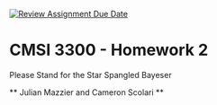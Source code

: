 [![Review Assignment Due Date](https://classroom.github.com/assets/deadline-readme-button-22041afd0340ce965d47ae6ef1cefeee28c7c493a6346c4f15d667ab976d596c.svg)](https://classroom.github.com/a/4RQnCVXm)
# CMSI 3300 - Homework 2
Please Stand for the Star Spangled Bayeser

** Julian Mazzier and Cameron Scolari **
